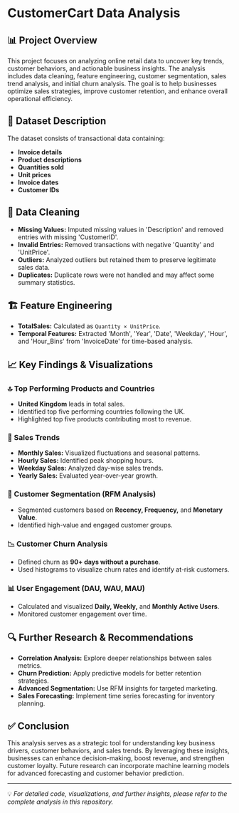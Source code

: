 # CustomerCart Data Analysis

## 📊 Project Overview
This project focuses on analyzing online retail data to uncover key trends, customer behaviors, and actionable business insights. The analysis includes data cleaning, feature engineering, customer segmentation, sales trend analysis, and initial churn analysis. The goal is to help businesses optimize sales strategies, improve customer retention, and enhance overall operational efficiency.

## 📁 Dataset Description
The dataset consists of transactional data containing:
- **Invoice details**
- **Product descriptions**
- **Quantities sold**
- **Unit prices**
- **Invoice dates**
- **Customer IDs**

## 🧹 Data Cleaning
- **Missing Values:** Imputed missing values in 'Description' and removed entries with missing 'CustomerID'.
- **Invalid Entries:** Removed transactions with negative 'Quantity' and 'UnitPrice'.
- **Outliers:** Analyzed outliers but retained them to preserve legitimate sales data.
- **Duplicates:** Duplicate rows were not handled and may affect some summary statistics.

## 🏗️ Feature Engineering
- **TotalSales:** Calculated as `Quantity × UnitPrice`.
- **Temporal Features:** Extracted 'Month', 'Year', 'Date', 'Weekday', 'Hour', and 'Hour_Bins' from 'InvoiceDate' for time-based analysis.

## 📈 Key Findings & Visualizations

### 🔝 Top Performing Products and Countries
- **United Kingdom** leads in total sales.
- Identified top five performing countries following the UK.
- Highlighted top five products contributing most to revenue.

### 📅 Sales Trends
- **Monthly Sales:** Visualized fluctuations and seasonal patterns.
- **Hourly Sales:** Identified peak shopping hours.
- **Weekday Sales:** Analyzed day-wise sales trends.
- **Yearly Sales:** Evaluated year-over-year growth.

### 👥 Customer Segmentation (RFM Analysis)
- Segmented customers based on **Recency, Frequency,** and **Monetary Value**.
- Identified high-value and engaged customer groups.

### 📉 Customer Churn Analysis
- Defined churn as **90+ days without a purchase**.
- Used histograms to visualize churn rates and identify at-risk customers.

### 📊 User Engagement (DAU, WAU, MAU)
- Calculated and visualized **Daily, Weekly,** and **Monthly Active Users**.
- Monitored customer engagement over time.

## 🔍 Further Research & Recommendations
- **Correlation Analysis:** Explore deeper relationships between sales metrics.
- **Churn Prediction:** Apply predictive models for better retention strategies.
- **Advanced Segmentation:** Use RFM insights for targeted marketing.
- **Sales Forecasting:** Implement time series forecasting for inventory planning.

## ✅ Conclusion
This analysis serves as a strategic tool for understanding key business drivers, customer behaviors, and sales trends. By leveraging these insights, businesses can enhance decision-making, boost revenue, and strengthen customer loyalty. Future research can incorporate machine learning models for advanced forecasting and customer behavior prediction.

---

💡 *For detailed code, visualizations, and further insights, please refer to the complete analysis in this repository.*


